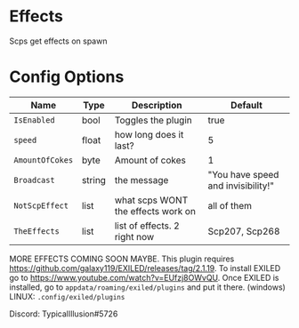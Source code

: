# Effects
Scps get effects on spawn
# Config Options
| Name | Type | Description | Default |
| --- | --- | --- | --- |
| `IsEnabled` | bool | Toggles the plugin | true |
| `speed`| float | how long does it last? | 5 |
| `AmountOfCokes`| byte | Amount of cokes | 1 |
| `Broadcast` | string | the message | "You have speed and invisibility!" |
| `NotScpEffect` | list | what scps WONT the effects work on | all of them |
| `TheEffects` | list | list of effects. 2 right now| Scp207, Scp268 |


MORE EFFECTS COMING SOON MAYBE.
This plugin requires https://github.com/galaxy119/EXILED/releases/tag/2.1.19.
To install EXILED go to https://www.youtube.com/watch?v=EUfzj8OWvQU.
Once EXILED is installed, go to `appdata/roaming/exiled/plugins` and put it there. (windows)
LINUX: `.config/exiled/plugins`

Discord: TypicalIllusion#5726
